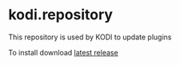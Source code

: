 # kodi.repository
This repository is used by KODI to update plugins

To install download [latest release](http://bit.ly/2wvkWcb)
